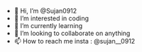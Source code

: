 - 👋 Hi, I’m @Sujan0912
- 👀 I’m interested in coding
- 🌱 I’m currently learning 
- 💞️ I’m looking to collaborate on anything
- 📫 How to reach me insta : @sujan__0912

<!---
Sujan0912/Sujan0912 is a ✨ special ✨ repository because its `README.md` (this file) appears on your GitHub profile.
You can click the Preview link to take a look at your changes.
--->
